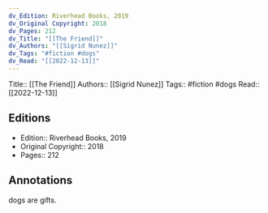 ```yaml
---
dv_Edition: Riverhead Books, 2019
dv_Original Copyright: 2018
dv_Pages: 212
dv_Title: "[[The Friend]]"
dv_Authors: "[[Sigrid Nunez]]"
dv_Tags: "#fiction #dogs"
dv_Read: "[[2022-12-13]]"
---
```

Title:: [[The Friend]]
Authors:: [[Sigrid Nunez]]
Tags:: #fiction #dogs
Read:: [[2022-12-13]]

## Editions
- Edition:: Riverhead Books, 2019
- Original Copyright:: 2018
- Pages:: 212

## Annotations

dogs are gifts.